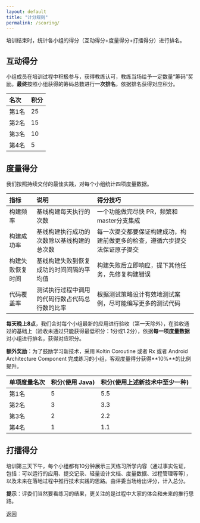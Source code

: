 ```yaml
---
layout: default
title: "计分规则"
permalink: /scoring/
---
```


培训结束时，统计各小组的得分（互动得分+度量得分+打擂得分）进行排名。

## 互动得分

小组成员在培训过程中积极参与，获得教练认可，教练当场给予一定数量“筹码”奖励。**最终**按照小组获得的筹码总数进行**一次排名**，依据排名获得对应积分。

| 名次  | 积分 |
| :---- | :--- |
| 第1名 | 25   |
| 第2名 | 15   |
| 第3名 | 10   |
| 第4名 | 5    |

## 度量得分

我们按照持续交付的最佳实践，对每个小组统计四项度量数据。

| 指标             | 说明                                           | 得分技巧                                                                   |
| :--------------- | :--------------------------------------------- | :------------------------------------------------------------------------- |
| 构建频率         | 基线构建每天执行的次数                         | 一个功能做完尽快 PR，频繁和master分支集成                                  |
| 构建成功率       | 基线构建执行成功的次数除以基线构建的总次数     | 每一次提交都要保证构建成功，构建前做更多的检查，遵循六步提交法保证原子提交 |
| 构建失败恢复时间 | 基线构建失败到恢复成功的时间间隔的平均值       | 构建失败后立即响应，提下其他任务，先修复构建错误                           |
| 代码覆盖率       | 测试执行过程中调用的代码行数占代码总行数的比率 | 根据测试策略设计有效地测试案例，尽可能编写更多的测试代码                   |

**每天晚上8点**，我们会对每个小组最新的应用进行验收（第一天除外），在验收通过的基础上（验收未通过只能获得最低积分：1分或1.2分），依据**每一项度量数据**对小组进行排名，获得对应积分。

**额外奖励**：为了鼓励学习新技术，采用 Koltin Coroutine 或者 Rx 或者 Android Architecture Component 完成练习的小组，客观度量得分获得**10%**的比例提升。

| 单项度量名次 | 积分(使用 Java) | 积分(使用上述新技术中至少一种) |
| :----------- | :-------------- | :----------------------------- |
| 第1名        | 5               | 5.5                            |
| 第2名        | 3               | 3.3                            |
| 第3名        | 2               | 2.2                            |
| 第4名        | 1               | 1.1                            |


## 打擂得分

培训第三天下午，每个小组都有10分钟展示三天练习所学内容（通过事实佐证，包括：可以运行的应用、提交记录、轻量设计文档、度量数据、过程管理等等），以及未来在落地过程中推行技术实践的思路。由评委当场给出评分，计入总分。

**提示**：评委们当然要看练习的结果，更关注的是过程中大家的体会和未来的推行思路。

[返回](./index.md)
